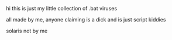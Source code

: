 hi this is just my little collection of .bat viruses

all made by me, anyone claiming is a dick and is just script kiddies

solaris not by me

